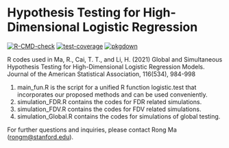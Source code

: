 # Hypothesis Testing for High-Dimensional Logistic Regression

<!-- badges: start -->
  [![R-CMD-check](https://github.com/Ulthran/HDLogisticRegressionTest/actions/workflows/R-CMD-check.yaml/badge.svg)](https://github.com/Ulthran/HDLogisticRegressionTest/actions/workflows/R-CMD-check.yaml)
  [![test-coverage](https://github.com/Ulthran/HDLogisticRegressionTest/actions/workflows/test-coverage.yaml/badge.svg)](https://app.codecov.io/gh/Ulthran/HDLogisticRegressionTest)
  [![pkgdown](https://github.com/Ulthran/HDLogisticRegressionTest/actions/workflows/pkgdown.yaml/badge.svg)](https://ulthran.github.io/HDLogisticRegressionTest)
<!-- badges: end -->

R codes used in Ma, R., Cai, T. T., and Li, H. (2021) Global and Simultaneous Hypothesis Testing for High-Dimensional Logistic Regression Models.  Journal of the American Statistical Association, 116(534), 984-998

1. main_fun.R is the script for a unified R function logistic.test that incorporates our proposed methods and can be used conveniently.
2. simulation_FDR.R contains the codes for FDR related simulations.
3. simulation_FDV.R contains the codes for FDV related simulations.
4. simulation_Global.R contains the codes for simulations of global testing.

For further questions and inquiries, please contact Rong Ma (rongm@stanford.edu).
